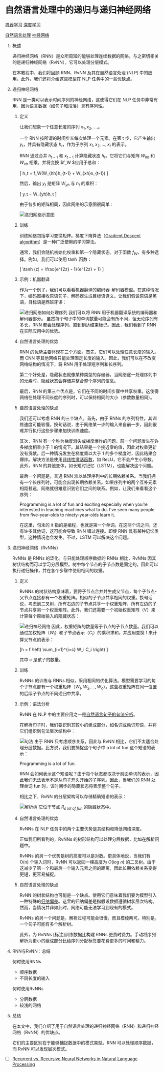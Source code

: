 # 自然语言处理中的递归与递归神经网络

[机器学习](https://www.baeldung.com/cs/category/ai/ml) [深度学习](https://www.baeldung.com/cs/category/ai/deep-learning)

[自然语言处理](https://www.baeldung.com/cs/tag/nlp) [神经网络](https://www.baeldung.com/cs/tag/neural-networks)

1. 概述

    递归神经网络（RNN）是众所周知的能够处理连续数据的网络。与之密切相关的是递归神经网络（RvNN），它可以处理分层模式。

    在本教程中，我们将回顾 RNN、RvNN 及其在自然语言处理 (NLP) 中的应用。此外，我们还将介绍这些模型在 NLP 任务中的一些优缺点。

2. 递归神经网络

    RNN 是一类可以表示时间序列的神经网络，这使得它们在 NLP 任务中非常有用，因为语言数据（如句子和段落）具有序列性。

    1. 定义

        让我们想象一个任意长度的序列 $x_1, x_2, \ldots,$。

        一个 RNN 按所谓的时间步长每次处理一个元素。在第 t 步，它产生输出 $y_t$，并具有隐藏状态 $h_t$，作为子序列 $x_1, x_2, \ldots, x_t$ 的表示。

        RNN 通过合并 $h_{t-1}$ 和 $x_{t-1}$ 计算隐藏状态 $h_t$。它将它们与矩阵 $W_{hh}$ 和 $W_{xh}$ 相乘，并将变换 $f_W $应用于总和：

        \[ h_t = f_W(W_{hh}h_{t-1} + W_{xh}x_{t-1}) \]

        然后，输出 $y_t$ 是矩阵 $W_{yh}$ 与 $h_t$ 的乘积：

        \[ y_t = W_{yh}h_t \]

        由于各步的矩阵相同，因此网络的示意图很简单：

        ![递归网络示意图](pic/rnn-1.webp)
    2. 训练

        训练网络包括学习变换矩阵。梯度下降算法（[Gradient Descent algorithm](https://www.baeldung.com/cs/understanding-gradient-descent)）是一种广泛使用的学习算法。

        通常，我们会随机初始化权重和第一个隐藏状态。对于函数 $f_W$，有多种选择。例如，我们可以使用 $\tanh$ 函数：

        \[ \tanh (z) = \frac{e^{2z} - 1}{e^{2z} + 1} \]

    3. 示例：机器翻译

        作为一个例子，我们可以看看机器翻译的编码器-解码器模型。在这种情况下，编码器接收原语句子，解码器生成目标语译文。让我们假设原语是英语，目标语是西班牙语：

        ![递归网络如何处理序列](pic/example.webp)
        我们可以将 RNN 用于机器翻译系统的编码器和解码器部分。 虽然每个句子中的单词数量可能会有所不同，但无论序列有多长，RNN 都会处理序列，直到到达结束标记。因此，我们看到了 RNN 在实际应用中的优势。

    4. 自然语言处理的优势

        RNN 的优势主要体现在三个方面。首先，它们可以处理任意长度的输入。而 CNN 等其他网络只能处理固定长度的输入。因此，我们可以在不改变网络结构的情况下，将 RNN 用于处理短序列和长序列。

        第二个好处是，隐藏状态就像某种类型的存储器。当网络逐一处理序列中的元素时，隐藏状态会存储并整合整个序列的信息。

        最后，RNN 的第三个优点是，它们在不同的时间步骤中共享权重。这使得网络在处理不同长度的序列时，可以保持相同的大小（参数数量相同）。

    5. 自然语言处理的缺点

        我们还可以考虑 RNN 的三个缺点。首先，由于 RNNs 的序列特性，其训练速度可能较慢。换句话说，由于网络某一步的输入来自前一步，因此很难并行执行这些步骤来加快训练速度。

        其次，RNN 有一个称为梯度消失或梯度爆炸的问题。前一个问题发生在许多梯度相乘小于 1 的情况下。其结果是一个接近零的值，因此对权重更新没有贡献。后一种情况发生在梯度乘以大于 1 的多个梯度时，因此结果会爆炸。解决方法是使用[非线性激活函数](https://www.baeldung.com/cs/ml-nonlinear-activation-functions)，如 ReLU，它不会产生小导数。此外，RNN 的其他变体，如长短时记忆（LSTM），也能解决这个问题。

        最后一个问题是，普通 RNN 难以处理序列中的长期依赖关系。当我们拥有一个长序列时，可能会出现长期依赖关系。如果序列中的两个互补元素相距甚远，网络就很难意识到它们之间的联系。例如，让我们来看看这个序列：

        Programming is a lot of fun and exciting especially when you’re interested in teaching machines what to do. I’ve seen many people from five-year-olds to ninety-year-olds learn it.

        在这里，句末的 it 指的是编程，也就是第一个单词。在这两个词之间，还有许多其他词，这可能会导致 RNN 错过连接。即使 RNN 具有某种记忆类型，这种情况也会发生。不过，LSTM 可以解决这个问题。

3. 递归神经网络（RvNNs）

    RvNNs 是 RNNs 的泛化。与只能处理顺序数据的 RNNs 相比，RvNNs 因其树状结构而可以学习分层模型。树中每个节点的子节点数是固定的，因此可以执行递归操作，并在各个步骤中使用相同的权重。

    1. 定义

        RvNNs 的树状结构意味着，要将子节点合并并生成父节点，每个子节点-父节点连接都有一个权重矩阵。相似的子节点共享相同的权重。换句话说，考虑到二叉树，所有右边的子节点共享一个权重矩阵，所有左边的子节点共享另一个权重矩阵。此外，我们还需要一个初始权重矩阵（V）来计算每个原始输入的隐藏状态：

        ![递归神经网络](pic/rvnns-1.webp)
        因此，权重矩阵的数量等于节点的子节点数量。我们可以通过加权矩阵（$W_i$）和子节点表示（$C_i$）的乘积求和，并应用变换 f 来计算父节点的表示：

        \[h = f \left( \sum_{i=1}^{i=c} W_i C_i \right) \]

        其中 c 是孩子的数量。

    2. 训练

        RvNNs 的训练与 RNNs 相似，采用相同的优化算法。模型需要学习的每个子节点都有一个权重矩阵（$W_1, W_2, \ldots, W_c$）。这些权重矩阵在同一位置的后续子节点的不同递归中共享。

    3. 示例：语法分析

        RvNN 在 NLP 中的主要应用之一是[自然语言句子的句法分析](https://icml.cc/2011/papers/125_icmlpaper.pdf)。

        在解析句子时，我们要识别其较小的组成部分，如名词或动词短语，并将它们组织到句法层次结构中：

        ![句法](pic/parse_tree.webp)
        由于 RNN 只考虑顺序关系，因此与 RvNN 相比，它们不太适合处理分层数据。比方说，我们要捕捉这个句子中 a lot of fun 这个短语的表示：

        Programming is a lot of fun.

        RNN 会如何表示这个短语呢？由于每个状态都取决于前面单词的表示，因此我们无法表示不是从句子开头开始的子序列。因此，当我们的 RNN 处理单词 fun 时，该时间步的隐藏状态将表示整个句子。

        相比之下，RvNN 的分层架构可以存储精确短语的表示：

        ![解析树](pic/rvnn_example.webp)
        它位于节点 $R_{a\ lot\ of\ fun}$ 的隐藏状态中。

    4. 自然语言处理的优势

        RvNNs 在 NLP 任务中的两个主要优势是其结构和降低网络深度。

        正如我们所看到的，RvNNs 的树形结构可以处理分层数据，比如在解析问题中。

        RvNNs 的另一个优势是树的高度可以是对数。更具体地说，当我们有 O(n) 个输入词时，RvNN 可以返回一棵高度为 $O(log\ n)$ 的二叉树。由于这减少了第一个和最后一个输入元素之间的距离，因此长期依赖关系变得更短，更容易捕捉。

    5. 自然语言处理的缺点

        RvNN 的树状结构也可能是一个缺点。使用它们意味着我们要为模型引入一种特殊的[归纳偏差](https://www.baeldung.com/cs/ml-inductive-bias)。这里的归纳偏差是指假设数据遵循树状层次结构。然而，当情况并非如此时，网络可能无法学习到现有的模式。

        RvNNs 的另一个问题是，解析过程可能会很慢，而且模棱两可。特别是，一个句子可能有多个解析树。

        此外，为 RvNNs [标注]训练数据比构建 RNNs 更费时费力。手动将序列解析为更小的组成部分比给序列分配标签要花费更多的时间和精力。

4. RNN与RvNN：总结

    何时使用RNNs

    - 顺序数据
    - 不同长度的输入

    何时使用RvNNs

    - 分层数据
    - 较浅的网络
5. 总结

    在本文中，我们介绍了用于自然语言处理的递归神经网络（RNN）和递归神经网络（RvNN）的优缺点。

    它们的主要区别在于能够捕捉数据中的模式类型。RNN 可以处理顺序数据，而 RvNN 可以发现层次模式。

- [ ] [Recurrent vs. Recursive Neural Networks in Natural Language Processing](https://www.baeldung.com/cs/networks-in-nlp)
